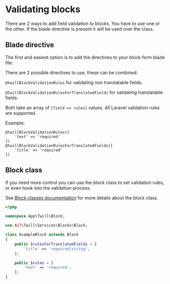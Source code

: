 # Validating blocks

There are 2 ways to add field validation to blocks. You have to use one or the other. If the blade directive is present
it will be used over the class.

## Blade directive

The first and easiest option is to add the directives to your block form blade file:

There are 2 possible directives to use, these can be combined.

`@twillBlockValidationRules` for validating non translatable fields.

`@twillBlockValidationRulesForTranslatedFields` for validating translatable fields.

Both take an array of `[field => rules]` values. All Laravel validation rules are supported.

Example:

```blade
@twillBlockValidationRules([
    'text' => 'required'
])
@twillBlockValidationRulesForTranslatedFields([
    'title' => 'required'
])
```

## Block class

If you need more control you can use the block class to set validation rules, or even hook into the validation process.

See [Block classes documentation](./block-classes.md) for more details about the block class.

```php
<?php

namespace App\Twill\Block;

use A17\Twill\Services\Blocks\Block;

class ExampleBlock extends Block
{
    public $rulesForTranslatedFields = [
        'title' => 'required|string',
    ];

    public $rules = [
        'text' => 'required',
    ];
}
```
